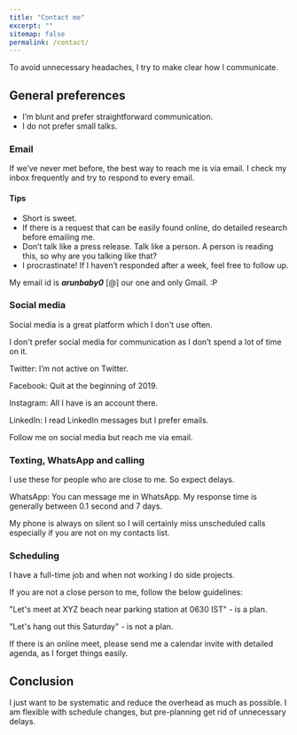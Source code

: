 ```yaml
---
title: "Contact me"
excerpt: ""
sitemap: false
permalink: /contact/
---
```



To avoid unnecessary headaches, I try to make clear how I communicate.

## General preferences
* I’m blunt and prefer straightforward communication.
* I do not prefer small talks.

### Email
If we’ve never met before, the best way to reach me is via email. I check my inbox frequently and try to respond to every email.

#### Tips
* Short is sweet.
* If there is a request that can be easily found online, do detailed research before emailing me.
* Don’t talk like a press release. Talk like a person. A person is reading this, so why are you talking like that?
* I procrastinate! If I haven’t responded after a week, feel free to follow up.

My email id is <em>**arunbaby0** </em> [@] our one and only Gmail. :P

### Social media
Social media is a great platform which I don't use often.

I don't prefer social media for communication as I don’t spend a lot of time on it. 

Twitter: I’m not active on Twitter.

Facebook: Quit at the beginning of 2019.

Instagram: All I have is an account there. 

LinkedIn: I read LinkedIn messages but I prefer emails.

Follow me on social media but reach me via email.

### Texting, WhatsApp and calling

I use these for people who are close to me. So expect delays.

WhatsApp: You can message me in WhatsApp. My response time is generally between 0.1 second and 7 days. 

My phone is always on silent so I will certainly miss unscheduled calls especially if you are not on my contacts list.

### Scheduling
I have a full-time job and when not working I do side projects.

If you are not a close person to me, follow the below guidelines:

"Let's meet at XYZ beach near parking station at 0630 IST" - is a plan. 

"Let's hang out this Saturday" - is not a plan.

If there is an online meet, please send me a calendar invite with detailed agenda, as I forget things easily.

## Conclusion
I just want to be systematic and reduce the overhead as much as possible. I am flexible with schedule changes, but pre-planning get rid of unnecessary delays.

